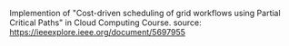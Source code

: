 Implemention of "Cost-driven scheduling of grid workflows using Partial Critical Paths" in Cloud Computing Course.
source: https://ieeexplore.ieee.org/document/5697955
